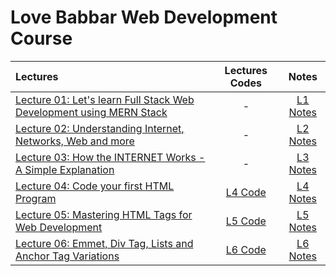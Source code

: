 # Love Babbar Web Development Course

|  Lectures  |  Lectures Codes  |  Notes  |
|:-----------|:----------------:|:-------:|
|  [Lecture 01: Let's learn Full Stack Web Development using MERN Stack](https://www.youtube.com/watch?v=Vi9bxu-M-ag&list=PLDzeHZWIZsTo0wSBcg4-NMIbC0L8evLrD&index=1&pp=iAQB)  |  -  |  [L1 Notes](https://github.com/kishanrajput23/Love-Babbar-Web-Development-Course/blob/main/Lectures/Lecture_01/Lecture_01.pdf)  |
|  [Lecture 02: Understanding Internet, Networks, Web and more](https://www.youtube.com/watch?v=aRUhd1Wd3Sw&list=PLDzeHZWIZsTo0wSBcg4-NMIbC0L8evLrD&index=2&pp=iAQB)  |  -  |  [L2 Notes](https://github.com/kishanrajput23/Love-Babbar-Web-Development-Course/blob/main/Lectures/Lecture_02/Lecture_02.pdf)  |
|  [Lecture 03: How the INTERNET Works - A Simple Explanation](https://www.youtube.com/watch?v=ofHYRdWQESo&list=PLDzeHZWIZsTo0wSBcg4-NMIbC0L8evLrD&index=3&pp=iAQB)  |  -  |  [L3 Notes](https://github.com/kishanrajput23/Love-Babbar-Web-Development-Course/blob/main/Lectures/Lecture_03/Lecture_03.pdf)  |
|  [Lecture 04: Code your first HTML Program](https://www.youtube.com/watch?v=0gU-qrq3gjU&list=PLDzeHZWIZsTo0wSBcg4-NMIbC0L8evLrD&index=4&pp=iAQB)  |  [L4 Code](https://github.com/kishanrajput23/Love-Babbar-Web-Development-Course/blob/main/Lectures/Lecture_04/index.html)  |  [L4 Notes](https://github.com/kishanrajput23/Love-Babbar-Web-Development-Course/blob/main/Lectures/Lecture_04/Lecture_04.pdf)  |
|  [Lecture 05: Mastering HTML Tags for Web Development](https://www.youtube.com/watch?v=KdWPGqT5GwE&list=PLDzeHZWIZsTo0wSBcg4-NMIbC0L8evLrD&index=5&pp=iAQB)  |  [L5 Code](https://github.com/kishanrajput23/Love-Babbar-Web-Development-Course/tree/main/Lectures/Lecture_05)  |  [L5 Notes](https://github.com/kishanrajput23/Love-Babbar-Web-Development-Course/blob/main/Lectures/Lecture_05/Lecture_05.pdf)  |
|  [Lecture 06: Emmet, Div Tag, Lists and Anchor Tag Variations](https://www.youtube.com/watch?v=e1X3WPoETsk&list=PLDzeHZWIZsTo0wSBcg4-NMIbC0L8evLrD&index=6&pp=iAQB)  |  [L6 Code](https://github.com/kishanrajput23/Love-Babbar-Web-Development-Course/blob/main/Lectures/Lecture_06/index.html)  |  [L6 Notes](https://github.com/kishanrajput23/Love-Babbar-Web-Development-Course/blob/main/Lectures/Lecture_06/Lecture_06.pdf)  |


